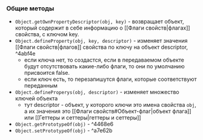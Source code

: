 ### Общие методы

- `Object.getOwnPropertyDescriptor(obj, key)` - возвращает объект, который содержит в себе информацию о [[Флаги свойств|флагах]] свойства, с ключом key.
- `Object.defineProperty(obj, key, descriptor)` - изменяет значения [[Флаги свойств|флагов]] свойства по ключу на объект descriptor,  ^4abf4e
	- если ключа нет, то создастся, если в передаваемом объекте будут отсутствовать какие-либо флаги, то они по умолчанию присвоится false.
	- если ключ есть, то перезапишутся флаги, которые соответствуют переданным
- `Object.defineProperys(obj, descriptor)` - изменяет множество ключей объекта
	- тут descriptor - объект, у которого ключи это имена свойства `obj`, а их значения это [[Флаги свойств#Объект-флаг|объект  флага]] или [[Геттеры и сеттеры|геттеры и сеттеры]]
- `Object.getPrototypeOf(obj)` - ^4468e6
- `Object.setPrototypeOf(obj)` - ^a7e62b